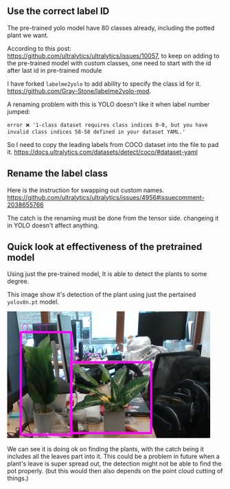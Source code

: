 
## Use the correct label ID

The pre-trained yolo model have 80 classes already, including the potted plant we want.


According to this post: https://github.com/ultralytics/ultralytics/issues/10057, to keep on adding to the pre-trained model with custom classes, one need to start with the id after last id in pre-trained module

I have forked `labelme2yolo` to add ability to specify the class id for it. https://github.com/Gray-Stone/labelme2yolo-mod.

A renaming problem with this is YOLO doesn't like it when label number jumped:

```
error ❌ '1-class dataset requires class indices 0-0, but you have invalid class indices 58-58 defined in your dataset YAML.'
```

So I need to copy the leading labels from COCO dataset into the file to pad it.
https://docs.ultralytics.com/datasets/detect/coco/#dataset-yaml

## Rename the label class


Here is the instruction for swapping out custom names.
https://github.com/ultralytics/ultralytics/issues/4956#issuecomment-2038655766

The catch is the renaming must be done from the tensor side. changeing it in YOLO doesn't affect anything. 


## Quick look at effectiveness of the pretrained model

Using just the pre-trained model, It is able to detect the plants to some degree.

This image show it's detection of the plant using just the pertained `yolov8n.pt` model.

![](medias/YOLO-pretrain-pottedplant-detect.png)

We can see it is doing ok on finding the plants, with the catch being it includes all the leaves part into it. This could be a problem in future when a plant's leave is super spread out, the detection might not be able to find the pot properly. (but this would then also depends on the point cloud cutting of things.)
